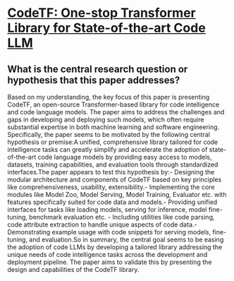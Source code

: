 # [CodeTF: One-stop Transformer Library for State-of-the-art Code LLM](https://arxiv.org/abs/2306.00029)

## What is the central research question or hypothesis that this paper addresses?

Based on my understanding, the key focus of this paper is presenting CodeTF, an open-source Transformer-based library for code intelligence and code language models. The paper aims to address the challenges and gaps in developing and deploying such models, which often require substantial expertise in both machine learning and software engineering. Specifically, the paper seems to be motivated by the following central hypothesis or premise:A unified, comprehensive library tailored for code intelligence tasks can greatly simplify and accelerate the adoption of state-of-the-art code language models by providing easy access to models, datasets, training capabilities, and evaluation tools through standardized interfaces.The paper appears to test this hypothesis by:- Designing the modular architecture and components of CodeTF based on key principles like comprehensiveness, usability, extensibility.- Implementing the core modules like Model Zoo, Model Serving, Model Training, Evaluator etc. with features specifically suited for code data and models.- Providing unified interfaces for tasks like loading models, serving for inference, model fine-tuning, benchmark evaluation etc. - Including utilities like code parsing, code attribute extraction to handle unique aspects of code data.- Demonstrating example usage with code snippets for serving models, fine-tuning, and evaluation.So in summary, the central goal seems to be easing the adoption of code LLMs by developing a tailored library addressing the unique needs of code intelligence tasks across the development and deployment pipeline. The paper aims to validate this by presenting the design and capabilities of the CodeTF library.
